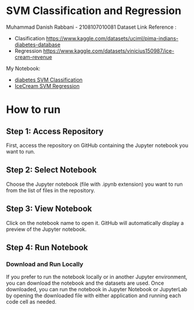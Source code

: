 # SVM Classification and Regression

Muhammad Danish Rabbani - 2108107010081
Dataset Link Reference :

- Clasification https://www.kaggle.com/datasets/uciml/pima-indians-diabetes-database
- Regression https://www.kaggle.com/datasets/vinicius150987/ice-cream-revenue

My Notebook:

- [diabetes SVM Classification](diabetes_SVM_Categorical.ipynb)
- [IceCream SVM Regression](IceCream_SVM_Regresion.ipynb)

# How to run

## Step 1: Access Repository

First, access the repository on GitHub containing the Jupyter notebook you want to run.

## Step 2: Select Notebook

Choose the Jupyter notebook (file with .ipynb extension) you want to run from the list of files in the repository.

## Step 3: View Notebook

Click on the notebook name to open it. GitHub will automatically display a preview of the Jupyter notebook.

## Step 4: Run Notebook

### Download and Run Locally

If you prefer to run the notebook locally or in another Jupyter environment, you can download the notebook and the datasets are used. Once downloaded, you can run the notebook in Jupyter Notebook or JupyterLab by opening the downloaded file with either application and running each code cell as needed.
